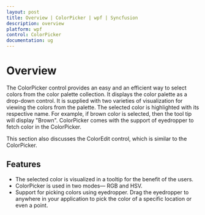 ```yaml
---
layout: post
title: Overview | ColorPicker | wpf | Syncfusion
description: overview
platform: wpf
control: ColorPicker
documentation: ug
---
```


# Overview

The ColorPicker control provides an easy and an efficient way to select colors from the color palette collection. It displays the color palette as a drop-down control. It is supplied with two varieties of visualization for viewing the colors from the palette. The selected color is highlighted with its respective name. For example, if brown color is selected, then the tool tip will display "Brown". ColorPicker comes with the support of eyedropper to fetch color in the ColorPicker.

This section also discusses the ColorEdit control, which is similar to the ColorPicker.

## Features

* The selected color is visualized in a tooltip for the benefit of the users.
* ColorPicker is used in two modes— RGB and HSV.
* Support for picking colors using eyedropper. Drag the eyedropper to anywhere in your application to pick the color of a specific location or even a point.



